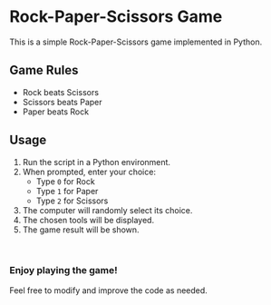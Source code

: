 # Rock-Paper-Scissors Game

This is a simple Rock-Paper-Scissors game implemented in Python.

## Game Rules

- Rock beats Scissors
- Scissors beats Paper
- Paper beats Rock

## Usage

1. Run the script in a Python environment.
2. When prompted, enter your choice:
   - Type `0` for Rock
   - Type `1` for Paper
   - Type `2` for Scissors
3. The computer will randomly select its choice.
4. The chosen tools will be displayed.
5. The game result will be shown.

<br/>

### Enjoy playing the game!

Feel free to modify and improve the code as needed.
